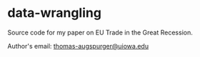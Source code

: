 data-wrangling
==============

Source code for my paper on EU Trade in the Great Recession.

Author's email: thomas-augspurger@uiowa.edu
